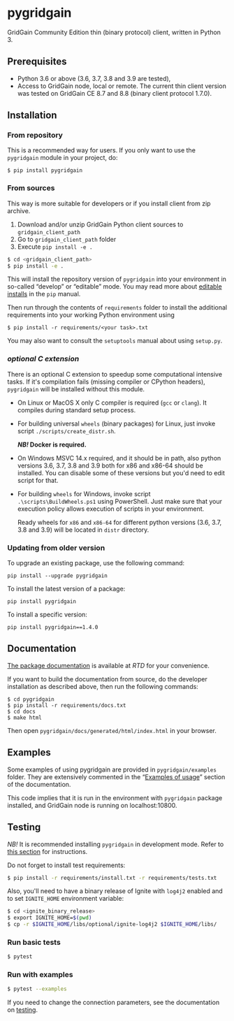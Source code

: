 # pygridgain
GridGain Community Edition thin (binary protocol) client, written in Python 3.

## Prerequisites

- Python 3.6 or above (3.6, 3.7, 3.8 and 3.9 are tested),
- Access to GridGain node, local or remote. The current thin client
  version was tested on GridGain CE 8.7 and 8.8 (binary client protocol 1.7.0).

## Installation

### From repository
This is a recommended way for users. If you only want to use the `pygridgain`
module in your project, do:
```
$ pip install pygridgain
```

### From sources
This way is more suitable for developers or if you install client from zip archive.
1. Download and/or unzip GridGain Python client sources to `gridgain_client_path`
2. Go to `gridgain_client_path` folder
3. Execute `pip install -e .`

```bash
$ cd <gridgain_client_path>
$ pip install -e .
```

This will install the repository version of `pygridgain` into your environment
in so-called “develop” or “editable” mode. You may read more about
[editable installs](https://pip.pypa.io/en/stable/reference/pip_install/#editable-installs)
in the `pip` manual.

Then run through the contents of `requirements` folder to install
the additional requirements into your working Python environment using
```
$ pip install -r requirements/<your task>.txt
```

You may also want to consult the `setuptools` manual about using `setup.py`.

### *optional C extension*
There is an optional C extension to speedup some computational intensive tasks. If it's compilation fails
(missing compiler or CPython headers), `pygridgain` will be installed without this module.

- On Linux or MacOS X only C compiler is required (`gcc` or `clang`). It compiles during standard setup process.
- For building universal `wheels` (binary packages) for Linux, just invoke script `./scripts/create_distr.sh`. 
  
  ***NB!* Docker is required.**
  
- On Windows MSVC 14.x required, and it should be in path, also python versions 3.6, 3.7, 3.8 and 3.9 both for x86 and 
  x86-64 should be installed. You can disable some of these versions but you'd need to edit script for that.
- For building `wheels` for Windows, invoke script `.\scripts\BuildWheels.ps1` using PowerShell. Just make sure that
  your execution policy allows execution of scripts in your environment.
  
  Ready wheels for `x86` and `x86-64` for different python versions (3.6, 3.7, 3.8 and 3.9) will be
  located in `distr` directory.

### Updating from older version

To upgrade an existing package, use the following command:
```
pip install --upgrade pygridgain
```

To install the latest version of a package:

```
pip install pygridgain
```

To install a specific version:

```
pip install pygridgain==1.4.0
```

## Documentation
[The package documentation](https://pygridgain.readthedocs.io) is available
at *RTD* for your convenience.

If you want to build the documentation from source, do the developer
installation as described above, then run the following commands:
```
$ cd pygridgain
$ pip install -r requirements/docs.txt
$ cd docs
$ make html
```

Then open `pygridgain/docs/generated/html/index.html`
in your browser.

## Examples
Some examples of using pygridgain are provided in
`pygridgain/examples` folder. They are extensively
commented in the
“[Examples of usage](https://pygridgain.readthedocs.io/en/latest/examples.html)”
section of the documentation.

This code implies that it is run in the environment with `pygridgain` package
installed, and GridGain node is running on localhost:10800.

## Testing
*NB!* It is recommended installing `pygridgain` in development mode.
Refer to [this section](#for-developer) for instructions.

Do not forget to install test requirements: 
```bash
$ pip install -r requirements/install.txt -r requirements/tests.txt
```

Also, you'll need to have a binary release of Ignite with `log4j2` enabled and to set
`IGNITE_HOME` environment variable: 
```bash
$ cd <ignite_binary_release>
$ export IGNITE_HOME=$(pwd)
$ cp -r $IGNITE_HOME/libs/optional/ignite-log4j2 $IGNITE_HOME/libs/
```
### Run basic tests
```bash
$ pytest
```
### Run with examples
```bash
$ pytest --examples 
```

If you need to change the connection parameters, see the documentation on
[testing](https://pygridgain.readthedocs.io/en/latest/readme.html#testing).
